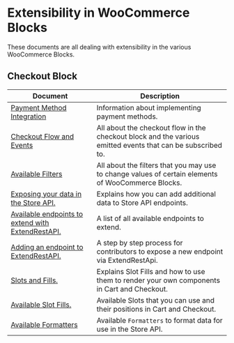 # Extensibility in WooCommerce Blocks

These documents are all dealing with extensibility in the various WooCommerce Blocks.

## Checkout Block

| Document | Description |
| ---------- | ---------- |
[Payment Method Integration](./payment-method-integration.md) | Information about implementing payment methods.
[Checkout Flow and Events](./checkout-flow-and-events.md) | All about the checkout flow in the checkout block and the various emitted events that can be subscribed to.
[Available Filters](./available-filters.md) | All about the filters that you may use to change values of certain elements of WooCommerce Blocks.
[Exposing your data in the Store API.](./extend-rest-api-add-data.md) | Explains how you can add additional data to Store API endpoints.
[Available endpoints to extend with ExtendRestAPI.](./available-endpoints-to-extend.md) | A list of all available endpoints to extend.
[Adding an endpoint to ExtendRestAPI.](./extend-rest-api-new-endpoint.md) | A step by step process for contributors to expose a new endpoint via ExtendRestApi.
[Slots and Fills.](./slot-fills.md) | Explains Slot Fills and how to use them to render your own components in Cart and Checkout.
[Available Slot Fills.](./available-slot-fills.md) | Available Slots that you can use and their positions in Cart and Checkout.
[Available Formatters](./extend-rest-api-formatters.md) | Available `Formatters` to format data for use in the Store API.
